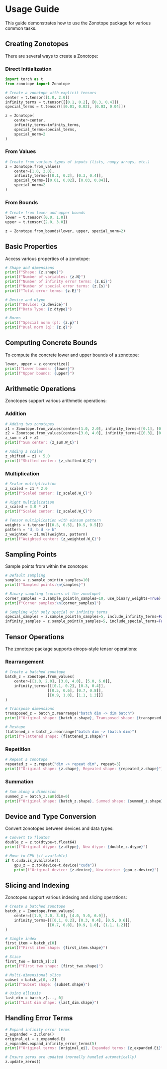 # Usage Guide

This guide demonstrates how to use the Zonotope package for various common tasks.

## Creating Zonotopes

There are several ways to create a Zonotope:

### Direct Initialization

```python
import torch as t
from zonotope import Zonotope

# Create a zonotope with explicit tensors
center = t.tensor([1.0, 2.0])
infinity_terms = t.tensor([[0.1, 0.2], [0.3, 0.4]])
special_terms = t.tensor([[0.01, 0.02], [0.03, 0.04]])

z = Zonotope(
    center=center,
    infinity_terms=infinity_terms,
    special_terms=special_terms,
    special_norm=2
)
```

### From Values

```python
# Create from various types of inputs (lists, numpy arrays, etc.)
z = Zonotope.from_values(
    center=[1.0, 2.0],
    infinity_terms=[[0.1, 0.2], [0.3, 0.4]],
    special_terms=[[0.01, 0.02], [0.03, 0.04]],
    special_norm=2
)
```

### From Bounds

```python
# Create from lower and upper bounds
lower = t.tensor([0.0, 1.0])
upper = t.tensor([2.0, 3.0])

z = Zonotope.from_bounds(lower, upper, special_norm=2)
```

## Basic Properties

Access various properties of a zonotope:

```python
# Shape and dimensions
print(f"Shape: {z.shape}")
print(f"Number of variables: {z.N}")
print(f"Number of infinity error terms: {z.Ei}")
print(f"Number of special error terms: {z.Es}")
print(f"Total error terms: {z.E}")

# Device and dtype
print(f"Device: {z.device}")
print(f"Data Type: {z.dtype}")

# Norms
print(f"Special norm (p): {z.p}")
print(f"Dual norm (q): {z.q}")
```

## Computing Concrete Bounds

To compute the concrete lower and upper bounds of a zonotope:

```python
lower, upper = z.concretize()
print(f"Lower bounds: {lower}")
print(f"Upper bounds: {upper}")
```

## Arithmetic Operations

Zonotopes support various arithmetic operations:

### Addition

```python
# Adding two zonotopes
z1 = Zonotope.from_values(center=[1.0, 2.0], infinity_terms=[[0.1], [0.2]])
z2 = Zonotope.from_values(center=[3.0, 4.0], infinity_terms=[[0.3], [0.4]])
z_sum = z1 + z2
print(f"Sum center: {z_sum.W_C}")

# Adding a scalar
z_shifted = z1 + 5.0
print(f"Shifted center: {z_shifted.W_C}")
```

### Multiplication

```python
# Scalar multiplication
z_scaled = z1 * 2.0
print(f"Scaled center: {z_scaled.W_C}")

# Right multiplication
z_scaled = 3.0 * z1
print(f"Scaled center: {z_scaled.W_C}")

# Tensor multiplication with einsum pattern
weights = t.tensor([[0.5, 0.5], [0.5, 0.5]])
pattern = "d, b d -> b"
z_weighted = z1.mul(weights, pattern)
print(f"Weighted center: {z_weighted.W_C}")
```

## Sampling Points

Sample points from within the zonotope:

```python
# Default sampling
samples = z.sample_point(n_samples=10)
print(f"Sampled points:\n{samples}")

# Binary sampling (corners of the zonotope)
corner_samples = z.sample_point(n_samples=10, use_binary_weights=True)
print(f"Corner samples:\n{corner_samples}")

# Sampling with only special or infinity terms
special_samples = z.sample_point(n_samples=5, include_infinity_terms=False)
infinity_samples = z.sample_point(n_samples=5, include_special_terms=False)
```

## Tensor Operations

The zonotope package supports einops-style tensor operations:

### Rearrangement

```python
# Create a batched zonotope
batch_z = Zonotope.from_values(
    center=[[1.0, 2.0], [3.0, 4.0], [5.0, 6.0]],
    infinity_terms=[[[0.1, 0.2], [0.3, 0.4]], 
                   [[0.5, 0.6], [0.7, 0.8]], 
                   [[0.9, 1.0], [1.1, 1.2]]]
)

# Transpose dimensions
transposed_z = batch_z.rearrange("batch dim -> dim batch")
print(f"Original shape: {batch_z.shape}, Transposed shape: {transposed_z.shape}")

# Reshape
flattened_z = batch_z.rearrange("batch dim -> (batch dim)")
print(f"Flattened shape: {flattened_z.shape}")
```

### Repetition

```python
# Repeat a zonotope
repeated_z = z.repeat("dim -> repeat dim", repeat=3)
print(f"Original shape: {z.shape}, Repeated shape: {repeated_z.shape}")
```

### Summation

```python
# Sum along a dimension
summed_z = batch_z.sum(dim=0)
print(f"Original shape: {batch_z.shape}, Summed shape: {summed_z.shape}")
```

## Device and Type Conversion

Convert zonotopes between devices and data types:

```python
# Convert to float64
double_z = z.to(dtype=t.float64)
print(f"Original dtype: {z.dtype}, New dtype: {double_z.dtype}")

# Move to GPU (if available)
if t.cuda.is_available():
    gpu_z = z.to(device=t.device("cuda"))
    print(f"Original device: {z.device}, New device: {gpu_z.device}")
```

## Slicing and Indexing

Zonotopes support various indexing and slicing operations:

```python
# Create a batched zonotope
batch_z = Zonotope.from_values(
    center=[[1.0, 2.0, 3.0], [4.0, 5.0, 6.0]],
    infinity_terms=[[[0.1, 0.2], [0.3, 0.4], [0.5, 0.6]],
                   [[0.7, 0.8], [0.9, 1.0], [1.1, 1.2]]]
)

# Single index
first_item = batch_z[0]
print(f"First item shape: {first_item.shape}")

# Slice
first_two = batch_z[:2]
print(f"First two shape: {first_two.shape}")

# Multi-dimensional slice
subset = batch_z[0, :2]
print(f"Subset shape: {subset.shape}")

# Using ellipsis
last_dim = batch_z[..., 0]
print(f"Last dim shape: {last_dim.shape}")
```

## Handling Error Terms

```python
# Expand infinity error terms
z_expanded = z.clone()
original_ei = z_expanded.Ei
z_expanded.expand_infinity_error_terms(5)
print(f"Original terms: {original_ei}, Expanded terms: {z_expanded.Ei}")

# Ensure zeros are updated (normally handled automatically)
z.update_zeros()
```


